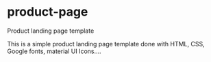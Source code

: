 # product-page
Product landing page template

This is a simple product landing page template done with HTML, CSS, Google fonts, material UI Icons....
